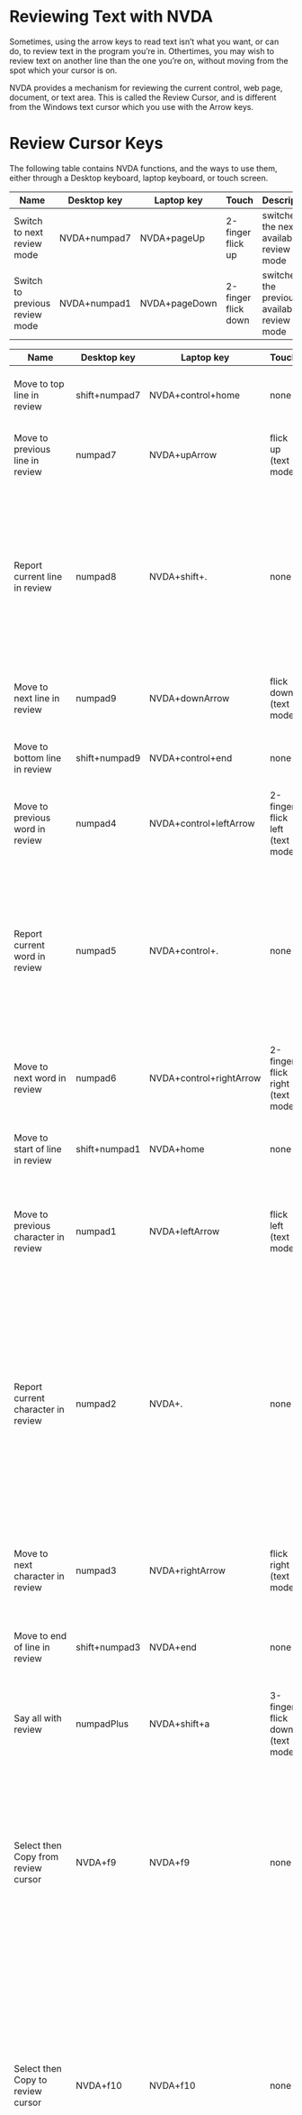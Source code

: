 Reviewing Text with NVDA
========================

Sometimes, using the arrow keys to read text isn’t what you want, or
can do, to review text in the program you’re in. Othertimes, you may
wish to review text on another line than the one you’re on, without
moving from the spot which your cursor is on.

NVDA provides a mechanism for reviewing the current control, web page,
document, or text area. This is called the Review Cursor, and is
different from the Windows text cursor which you use with the Arrow
keys. 

Review Cursor Keys
==================

The following table contains NVDA functions, and the ways to use them,
either through a Desktop keyboard, laptop keyboard, or touch screen.

<table>
<colgroup>
<col style="width: 24%" />
<col style="width: 10%" />
<col style="width: 11%" />
<col style="width: 16%" />
<col style="width: 36%" />
</colgroup>
<thead>
<tr class="header">
<th>Name</th>
<th>Desktop key</th>
<th>Laptop key</th>
<th>Touch</th>
<th>Description</th>
</tr>
</thead>
<tbody>
<tr class="odd">
<td>Switch to next review mode</td>
<td>NVDA+numpad7</td>
<td>NVDA+pageUp</td>
<td>2-finger flick up</td>
<td>switches to the next available review mode</td>
</tr>
<tr class="even">
<td>Switch to previous review mode</td>
<td>NVDA+numpad1</td>
<td>NVDA+pageDown</td>
<td>2-finger flick down</td>
<td>switches to the previous available review mode</td>
</tr>
</tbody>
</table>
<table>
<colgroup>
<col style="width: 10%" />
<col style="width: 3%" />
<col style="width: 6%" />
<col style="width: 9%" />
<col style="width: 70%" />
</colgroup>
<thead>
<tr class="header">
<th>Name</th>
<th>Desktop key</th>
<th>Laptop key</th>
<th>Touch</th>
<th>Description</th>
</tr>
</thead>
<tbody>
<tr class="odd">
<td>Move to top line in review</td>
<td>shift+numpad7</td>
<td>NVDA+control+home</td>
<td>none</td>
<td>Moves the review cursor to the top line of the text</td>
</tr>
<tr class="even">
<td>Move to previous line in review</td>
<td>numpad7</td>
<td>NVDA+upArrow</td>
<td>flick up (text mode)</td>
<td>Moves the review cursor to the previous line of text</td>
</tr>
<tr class="odd">
<td>Report current line in review</td>
<td>numpad8</td>
<td>NVDA+shift+.</td>
<td>none</td>
<td>Announces the current line of text where the review cursor is positioned. Pressing twice spells the line. Pressing three times spells the line using character descriptions.</td>
</tr>
<tr class="even">
<td>Move to next line in review</td>
<td>numpad9</td>
<td>NVDA+downArrow</td>
<td>flick down (text mode)</td>
<td>Move the review cursor to the next line of text</td>
</tr>
<tr class="odd">
<td>Move to bottom line in review</td>
<td>shift+numpad9</td>
<td>NVDA+control+end</td>
<td>none</td>
<td>Moves the review cursor to the bottom line of text</td>
</tr>
<tr class="even">
<td>Move to previous word in review</td>
<td>numpad4</td>
<td>NVDA+control+leftArrow</td>
<td>2-finger flick left (text mode)</td>
<td>Moves the review cursor to the previous word in the text</td>
</tr>
<tr class="odd">
<td>Report current word in review</td>
<td>numpad5</td>
<td>NVDA+control+.</td>
<td>none</td>
<td>Announces the current word in the text where the review cursor is positioned. Pressing twice spells the word. Pressing three times spells the word using character descriptions.</td>
</tr>
<tr class="even">
<td>Move to next word in review</td>
<td>numpad6</td>
<td>NVDA+control+rightArrow</td>
<td>2-finger flick right (text mode)</td>
<td>Move the review cursor to the next word in the text</td>
</tr>
<tr class="odd">
<td>Move to start of line in review</td>
<td>shift+numpad1</td>
<td>NVDA+home</td>
<td>none</td>
<td>Moves the review cursor to the start of the current line in the text</td>
</tr>
<tr class="even">
<td>Move to previous character in review</td>
<td>numpad1</td>
<td>NVDA+leftArrow</td>
<td>flick left (text mode)</td>
<td>Moves the review cursor to the previous character on the current line in the text</td>
</tr>
<tr class="odd">
<td>Report current character in review</td>
<td>numpad2</td>
<td>NVDA+.</td>
<td>none</td>
<td>Announces the current character on the line of text where the review cursor is positioned. Pressing twice reports a description or example of that character. Pressing three times reports the numeric value of the character in decimal and hexadecimal.</td>
</tr>
<tr class="even">
<td>Move to next character in review</td>
<td>numpad3</td>
<td>NVDA+rightArrow</td>
<td>flick right (text mode)</td>
<td>Move the review cursor to the next character on the current line of text</td>
</tr>
<tr class="odd">
<td>Move to end of line in review</td>
<td>shift+numpad3</td>
<td>NVDA+end</td>
<td>none</td>
<td>Moves the review cursor to the end of the current line of text</td>
</tr>
<tr class="even">
<td>Say all with review</td>
<td>numpadPlus</td>
<td>NVDA+shift+a</td>
<td>3-finger flick down (text mode)</td>
<td>Reads from the current position of the review cursor, moving it as it goes</td>
</tr>
<tr class="odd">
<td>Select then Copy from review cursor</td>
<td>NVDA+f9</td>
<td>NVDA+f9</td>
<td>none</td>
<td>Starts the select then copy process from the current position of the review cursor. The actual action is not performed until you tell NVDA where the end of the text range is</td>
</tr>
<tr class="even">
<td>Select then Copy to review cursor</td>
<td>NVDA+f10</td>
<td>NVDA+f10</td>
<td>none</td>
<td>On the first press, text is selected from the position previously set start marker up to and including the review cursor’s current position. After pressing this key a second time, the text will be copied to the Windows clipboard</td>
</tr>
<tr class="odd">
<td>Report text formatting</td>
<td>NVDA+f</td>
<td>NVDA+f</td>
<td>none</td>
<td>Reports the formatting of the text where the review cursor is currently situated. Pressing twice shows the information in browse mode</td>
</tr>
<tr class="even">
<td>Report current symbol replacement</td>
<td>None</td>
<td>None</td>
<td>none</td>
<td>Speaks the symbol where the review cursor is positioned. Pressed twice, shows the symbol and the text used to speak it in browse mode.</td>
</tr>
</tbody>
</table>


Review modes
------------

NVDA’s text review function has a few modes which control how much can
be reviewed. One can use the following keys to control this:




Uses For Reviewing Text
=======================

There are a few cases for why reviewing text with the review cursor
can be useful.

* If you use the command line, or Windows terminal, you will need to
  review output with the review cursor, as the arrow keys move through
  history and the characters of your command.
* If you are in a document, you may want to review a prior line, or
  one below the current line.
* If you move, using the navigator object discussed later, you will
  have to review that line using the review cursor.

Activity
--------

- Use the review cursor to read the line above this one, then use
  **Insert + Up Arrow** to verify that your system cursor is still on
  this line.

You may practice with this to gain further experience with it.
